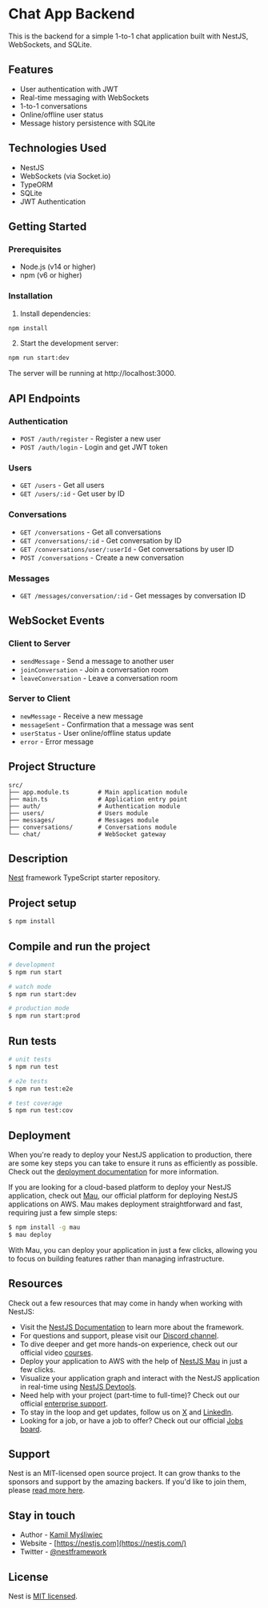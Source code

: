 # Chat App Backend

This is the backend for a simple 1-to-1 chat application built with NestJS, WebSockets, and SQLite.

## Features

- User authentication with JWT
- Real-time messaging with WebSockets
- 1-to-1 conversations
- Online/offline user status
- Message history persistence with SQLite

## Technologies Used

- NestJS
- WebSockets (via Socket.io)
- TypeORM
- SQLite
- JWT Authentication

## Getting Started

### Prerequisites

- Node.js (v14 or higher)
- npm (v6 or higher)

### Installation

1. Install dependencies:

```bash
npm install
```

2. Start the development server:

```bash
npm run start:dev
```

The server will be running at http://localhost:3000.

## API Endpoints

### Authentication

- `POST /auth/register` - Register a new user
- `POST /auth/login` - Login and get JWT token

### Users

- `GET /users` - Get all users
- `GET /users/:id` - Get user by ID

### Conversations

- `GET /conversations` - Get all conversations
- `GET /conversations/:id` - Get conversation by ID
- `GET /conversations/user/:userId` - Get conversations by user ID
- `POST /conversations` - Create a new conversation

### Messages

- `GET /messages/conversation/:id` - Get messages by conversation ID

## WebSocket Events

### Client to Server

- `sendMessage` - Send a message to another user
- `joinConversation` - Join a conversation room
- `leaveConversation` - Leave a conversation room

### Server to Client

- `newMessage` - Receive a new message
- `messageSent` - Confirmation that a message was sent
- `userStatus` - User online/offline status update
- `error` - Error message

## Project Structure

```
src/
├── app.module.ts        # Main application module
├── main.ts              # Application entry point
├── auth/                # Authentication module
├── users/               # Users module
├── messages/            # Messages module
├── conversations/       # Conversations module
└── chat/                # WebSocket gateway
```

## Description

[Nest](https://github.com/nestjs/nest) framework TypeScript starter repository.

## Project setup

```bash
$ npm install
```

## Compile and run the project

```bash
# development
$ npm run start

# watch mode
$ npm run start:dev

# production mode
$ npm run start:prod
```

## Run tests

```bash
# unit tests
$ npm run test

# e2e tests
$ npm run test:e2e

# test coverage
$ npm run test:cov
```

## Deployment

When you're ready to deploy your NestJS application to production, there are some key steps you can take to ensure it runs as efficiently as possible. Check out the [deployment documentation](https://docs.nestjs.com/deployment) for more information.

If you are looking for a cloud-based platform to deploy your NestJS application, check out [Mau](https://mau.nestjs.com), our official platform for deploying NestJS applications on AWS. Mau makes deployment straightforward and fast, requiring just a few simple steps:

```bash
$ npm install -g mau
$ mau deploy
```

With Mau, you can deploy your application in just a few clicks, allowing you to focus on building features rather than managing infrastructure.

## Resources

Check out a few resources that may come in handy when working with NestJS:

- Visit the [NestJS Documentation](https://docs.nestjs.com) to learn more about the framework.
- For questions and support, please visit our [Discord channel](https://discord.gg/G7Qnnhy).
- To dive deeper and get more hands-on experience, check out our official video [courses](https://courses.nestjs.com/).
- Deploy your application to AWS with the help of [NestJS Mau](https://mau.nestjs.com) in just a few clicks.
- Visualize your application graph and interact with the NestJS application in real-time using [NestJS Devtools](https://devtools.nestjs.com).
- Need help with your project (part-time to full-time)? Check out our official [enterprise support](https://enterprise.nestjs.com).
- To stay in the loop and get updates, follow us on [X](https://x.com/nestframework) and [LinkedIn](https://linkedin.com/company/nestjs).
- Looking for a job, or have a job to offer? Check out our official [Jobs board](https://jobs.nestjs.com).

## Support

Nest is an MIT-licensed open source project. It can grow thanks to the sponsors and support by the amazing backers. If you'd like to join them, please [read more here](https://docs.nestjs.com/support).

## Stay in touch

- Author - [Kamil Myśliwiec](https://twitter.com/kammysliwiec)
- Website - [https://nestjs.com](https://nestjs.com/)
- Twitter - [@nestframework](https://twitter.com/nestframework)

## License

Nest is [MIT licensed](https://github.com/nestjs/nest/blob/master/LICENSE).
